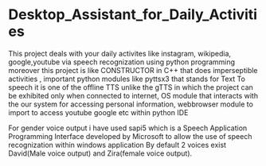 # Desktop_Assistant_for_Daily_Activities

This project deals with your daily activites like instagram, wikipedia, google,youtube via speech recognization using python programming moreover this project is like CONSTRUCTOR in C++ that does imperseptible activities , important python modules like pyttsx3 that stands for Text To speech it is one of the offline TTS unlike the gTTS in which the project can be exhibited only when connected to internet, OS module that interacts with the our system for accessing personal information, webbrowser module to import to access youtube google etc within python  IDE

For gender voice output i have used sapi5 which is a Speech Application Programming Interface developed by Microsoft to allow the use of speech recognization within windows application By default 2 voices exist David(Male voice output) and Zira(female voice output).
